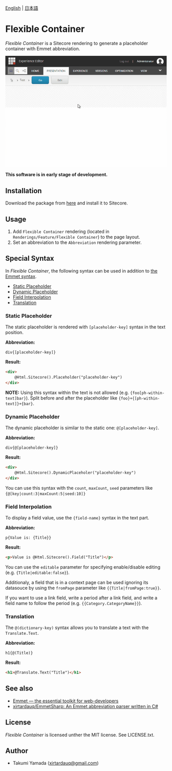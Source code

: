 ﻿[English](./README.md) | [日本語](./README.ja.md)

# Flexible Container
*Flexible Container* is a Sitecore rendering to generate a placeholder container with Emmet abbreviation.

![](./img/demo.gif)

**This software is in early stage of development.**

## Installation
Download the package from [here](https://github.com/xirtardauq/flexible-container/releases) and install it to Sitecore.

## Usage
1. Add `Flexible Container` rendering (located in `Renderings/Feature/Flexible Container`) to the page layout.
1. Set an abbreviation to the `Abbreviation` rendering parameter.

## Special Syntax
In *Flexible Container*, the following syntax can be used in addition to [the Emmet syntax](https://github.com/xirtardauq/EmmetSharp).

- [Static Placeholder](#user-content-static-placeholder)
- [Dynamic Placeholder](#user-content-dynamic-placeholder)
- [Field Interpolation](#user-content-field-interpolation)
- [Translation](#user-content-translation)

### Static Placeholder
The static placeholder is rendered with `[placeholder-key]` syntax in the text position.

**Abbreviation:**
```
div{[placeholder-key]}
```

**Result:**
```html
<div>
    @Html.Sitecore().Placeholder("placeholder-key")
</div>
```

**NOTE:**
Using this syntax within the text is not allowed (e.g. `{foo[ph-within-text]bar}`). Split before and after the placeholder like `{foo}+{[ph-within-text]}+{bar}`.

### Dynamic Placeholder
The dynamic placeholder is similar to the static one: `@[placeholder-key]`.

**Abbreviation:**
```
div{@[placeholder-key]}
```

**Result:**
```html
<div>
    @Html.Sitecore().DynamicPlaceholer("placeholder-key")
</div>
```

You can use this syntax with the `count`, `maxCount`, `seed` parameters like `{@[key|count:3|maxCount:5|seed:10]}`

### Field Interpolation
To display a field value, use the `{field-name}` syntax in the text part.

**Abbreviation:**
```
p{Value is: {Title}}
```

**Result:**
```html
<p>Value is @Html.Sitecore().Field("Title")</p>
```

You can use the `editable` parameter for specifying enable/disable editing (e.g. `{Title|editable:false}`).

Additionaly, a field that is in a context page can be used ignoring its datasouce by using the `fromPage` parameter like `{{Title|fromPage:true}}`.

If you want to use a link field, write a period after a link field, and write a field name to follow the period (e.g. `{{Category.CategoryName}}`).


### Translation
The `@(dictionary-key)` syntax allows you to translate a text with the `Translate.Text`.

**Abbreviation:**
```
h1{@(Title)}
```

**Result:**
```html
<h1>@Translate.Text("Title")</h1>
```

## See also
- [Emmet &#8212; the essential toolkit for web-developers](https://emmet.io/)
- [xirtardauq/EmmetSharp: An Emmet abbreviation parser written in C#](https://github.com/xirtardauq/EmmetSharp)

## License
*Flexible Container* is licensed unther the MIT license. See LICENSE.txt.

## Author
- Takumi Yamada (xirtardauq@gmail.com)
